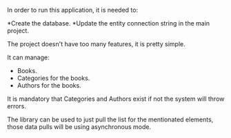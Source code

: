 In order to run this application, it is needed to:

*Create the database.
*Update the entity connection string in the main project.

The project doesn't have too many features, it is pretty simple.

It can manage:
* Books.
* Categories for the books.
* Authors for the books.


It is mandatory that Categories and Authors exist if not the system will throw errors.

The library can be used to just pull the list for the mentionated elements, those data pulls will be using asynchronous mode.
